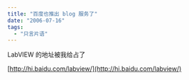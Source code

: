 ```yaml
---
title: "百度也推出 blog 服务了"
date: "2006-07-16"
tags: 
  - "只言片语"
---
```


LabVIEW 的地址被我给占了 

[http://hi.baidu.com/labview/](http://hi.baidu.com/labview/)
